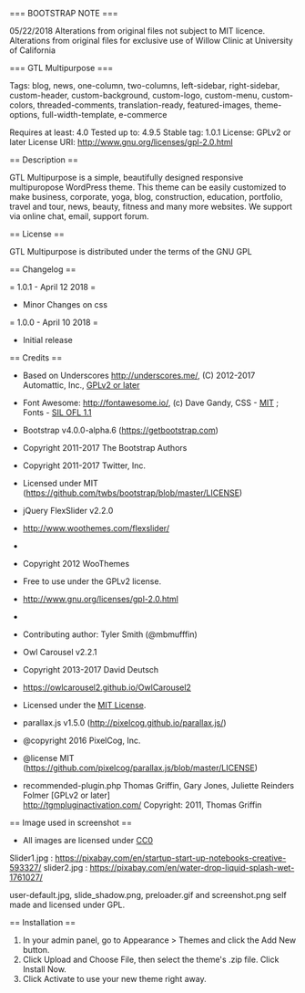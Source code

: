 
=== BOOTSTRAP NOTE ===

05/22/2018
Alterations from original files not subject to MIT licence.
Alterations from original files for exclusive use of Willow Clinic at University of California


=== GTL Multipurpose ===


Tags: blog, news, one-column, two-columns, left-sidebar, right-sidebar, custom-header, custom-background, custom-logo, custom-menu, custom-colors, threaded-comments, translation-ready, featured-images, theme-options, full-width-template, e-commerce

Requires at least: 4.0
Tested up to: 4.9.5
Stable tag: 1.0.1
License: GPLv2 or later
License URI: http://www.gnu.org/licenses/gpl-2.0.html



== Description ==

GTL Multipurpose is a simple, beautifully designed responsive multipuropose WordPress theme. This theme can be easily customized to make business, corporate, yoga, blog, construction, education, portfolio, travel and tour, news, beauty, fitness and many more websites. We support via online chat, email, support forum.


== License ==

GTL Multipurpose is distributed under the terms of the GNU GPL


== Changelog ==

= 1.0.1 - April 12 2018 =
* Minor Changes on css

= 1.0.0 - April 10 2018 =
* Initial release

== Credits ==

* Based on Underscores http://underscores.me/, (C) 2012-2017 Automattic, Inc., [GPLv2 or later](https://www.gnu.org/licenses/gpl-2.0.html)

* Font Awesome: http://fontawesome.io/, (c) Dave Gandy, CSS - [MIT](http://opensource.org/licenses/MIT) ; Fonts - [SIL OFL 1.1](http://scripts.sil.org/OFL)

* Bootstrap v4.0.0-alpha.6 (https://getbootstrap.com)
 * Copyright 2011-2017 The Bootstrap Authors
 * Copyright 2011-2017 Twitter, Inc.
 * Licensed under MIT (https://github.com/twbs/bootstrap/blob/master/LICENSE)

* jQuery FlexSlider v2.2.0
 * http://www.woothemes.com/flexslider/
 *
 * Copyright 2012 WooThemes
 * Free to use under the GPLv2 license.
 * http://www.gnu.org/licenses/gpl-2.0.html
 *
 * Contributing author: Tyler Smith (@mbmufffin)
 
* Owl Carousel v2.2.1
 * Copyright 2013-2017 David Deutsch
 * https://owlcarousel2.github.io/OwlCarousel2
 * Licensed under the [MIT License](LICENSE).


* parallax.js v1.5.0 (http://pixelcog.github.io/parallax.js/)
 * @copyright 2016 PixelCog, Inc.
 * @license MIT (https://github.com/pixelcog/parallax.js/blob/master/LICENSE)

* recommended-plugin.php  Thomas Griffin, Gary Jones, Juliette Reinders Folmer [GPLv2 or later]  
	http://tgmpluginactivation.com/
  	Copyright:   2011, Thomas Griffin 


== Image used in screenshot ==

* All images are licensed under [CC0](http://creativecommons.org/publicdomain/zero/1.0/legalcode.txt)

Slider1.jpg : https://pixabay.com/en/startup-start-up-notebooks-creative-593327/
slider2.jpg : https://pixabay.com/en/water-drop-liquid-splash-wet-1761027/

user-default.jpg, slide_shadow.png, preloader.gif and screenshot.png self made and licensed under GPL. 


== Installation ==

1. In your admin panel, go to Appearance > Themes and click the Add New button.
2. Click Upload and Choose File, then select the theme's .zip file. Click Install Now.
3. Click Activate to use your new theme right away.
